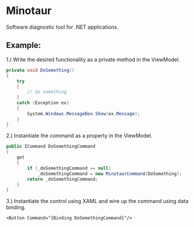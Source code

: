 # Minotaur
Software diagnostic tool for .NET applications.

## Example:

1.) Write the desired functionality as a private method in the ViewModel.
```c#
private void DoSomething()
{
    try
    {
        // do something
    }
    catch (Exception ex)
    {
        System.Windows.MessageBox.Show(ex.Message);
    }
}
```

2.) Instantiate the command as a property in the ViewModel.
```c#
public ICommand DoSomethingCommand
{
    get
    {
        if (_doSomethingCommand == null)
            _doSomethingCommand = new MinotaurCommand(DoSomething);
        return _doSomethingCommand;
    }
}
```

3.) Instantiate the control using XAML and wire up the command using data binding.
```xaml
<Button Command="{Binding DoSomethingCommand}"/>
```
